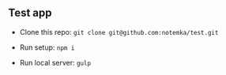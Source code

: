 Test app
-

- Clone this repo: `git clone git@github.com:notemka/test.git`

- Run setup: `npm i`

- Run local server: `gulp`
